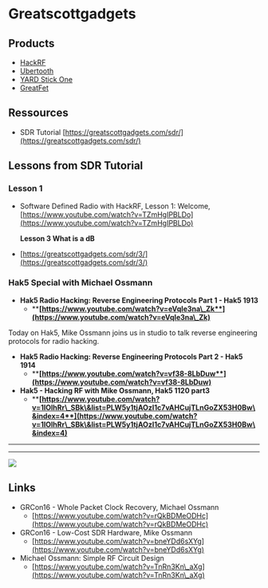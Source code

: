 # Greatscottgadgets

## Products

* [HackRF](https://app.gitbook.com/s/-LkE3epNpD3qazTGcNWh/organisations/HackRF)
* [Ubertooth](https://app.gitbook.com/s/-LkE3epNpD3qazTGcNWh/organisations/Ubertooth)
* [YARD Stick One](https://app.gitbook.com/s/-LkE3epNpD3qazTGcNWh/organisations/YARDStickOne)
* [GreatFet](https://app.gitbook.com/s/-LkE3epNpD3qazTGcNWh/organisations/GreatFet)

## Ressources

* SDR Tutorial [https://greatscottgadgets.com/sdr/](https://greatscottgadgets.com/sdr/)

## Lessons from SDR Tutorial

### Lesson 1

*   Software Defined Radio with HackRF, Lesson 1: Welcome, [https://www.youtube.com/watch?v=TZmHgIPBLDo](https://www.youtube.com/watch?v=TZmHgIPBLDo)

    **Lesson 3 What is a dB**
* [https://greatscottgadgets.com/sdr/3/](https://greatscottgadgets.com/sdr/3/)

### Hak5 Special with Michael Ossmann

* **Hak5 Radio Hacking: Reverse Engineering Protocols Part 1 - Hak5 1913**
  * ****[**https://www.youtube.com/watch?v=eVqIe3na\_Zk**](https://www.youtube.com/watch?v=eVqIe3na\_Zk)****

Today on Hak5, Mike Ossmann joins us in studio to talk reverse engineering protocols for radio hacking.

* **Hak5 Radio Hacking: Reverse Engineering Protocols Part 2 - Hak5 1914**
  * ****[**https://www.youtube.com/watch?v=vf38-8LbDuw**](https://www.youtube.com/watch?v=vf38-8LbDuw)****
* **Hak5 - Hacking RF with Mike Ossmann, Hak5 1120 part3**
  * ****[**https://www.youtube.com/watch?v=1lOlhRr\_SBk\&list=PLW5y1tjAOzI1c7vAHCujTLnGoZX53H0Bw\&index=4**](https://www.youtube.com/watch?v=1lOlhRr\_SBk\&list=PLW5y1tjAOzI1c7vAHCujTLnGoZX53H0Bw\&index=4)****
* ****

****

![](../sdr03\_01.PNG)

## Links

* GRCon16 - Whole Packet Clock Recovery, Michael Ossmann
  * [https://www.youtube.com/watch?v=rQkBDMeODHc](https://www.youtube.com/watch?v=rQkBDMeODHc)
* GRCon16 - Low-Cost SDR Hardware, Mike Ossmann&#x20;
  * [https://www.youtube.com/watch?v=bneYDd6sXYg](https://www.youtube.com/watch?v=bneYDd6sXYg)
* Michael Ossmann: Simple RF Circuit Design
  * [https://www.youtube.com/watch?v=TnRn3Kn\_aXg](https://www.youtube.com/watch?v=TnRn3Kn\_aXg)
